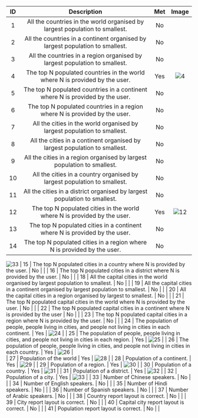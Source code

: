 | ID |  Description | Met |  Image  |
| :----:        |    :----:   |          :----: |  :----: |  
| 1  | All the countries in the world organised by largest population to smallest.| No |  |
| 2  | All the countries in a continent organised by largest population to smallest.| No  |         |
| 3  | All the countries in a region organised by largest population to smallest.| No |         |
| 4  | The top N populated countries in the world where N is provided by the user.                                    | Yes | ![4](https://user-images.githubusercontent.com/73906847/116698356-2f73dc00-a9bc-11eb-9edc-35f8c1424217.PNG)        |
| 5  | The top N populated countries in a continent where N is provided by the user.                                  | No  |         |
| 6  | The top N populated countries in a region where N is provided by the user.                                     | No  |         |
| 7  | All the cities in the world organised by largest population to smallest.                                       | No  |         |
| 8  | All the cities in a continent organised by largest population to smallest.                                     | No  |         |
| 9  | All the cities in a region organised by largest population to smallest.                                        | No  |         |
| 10 | All the cities in a country organised by largest population to smallest.                                       | No  |         |
| 11 | All the cities in a district organised by largest population to smallest.                                      | No  |         |
| 12 | The top N populated cities in the world where N is provided by the user.                                       | Yes | ![12](https://user-images.githubusercontent.com/73906847/116697954-ba080b80-a9bb-11eb-94b6-3f7be511e1b2.PNG)|        |
| 13 | The top N populated cities in a continent where N is provided by the user.                                     | No  |         |
| 14 | The top N populated cities in a region where N is provided by the user.                                        | No  |         |
![33](https://user-images.githubusercontent.com/73906847/116698508-5d592080-a9bc-11eb-82dc-b0e6cef489b1.PNG)
| 15 | The top N populated cities in a country where N is provided by the user.                                       | No  |         |
| 16 | The top N populated cities in a district where N is provided by the user.                                      | No  |         |
| 18 | All the capital cities in the world organised by largest population to smallest.                               | No  |         |
| 19 | All the capital cities in a continent organised by largest population to smallest.                             | No  |         |
| 20 | All the capital cities in a region organised by largest to smallest.                                           | No  |         |
| 21 | The top N populated capital cities in the world where N is provided by the user.                               | No  |         |
| 22 | The top N populated capital cities in a continent where N is provided by the user                              | No  |         |
| 23 | The top N populated capital cities in a region where N is provided by the user.                                | No  |         |
| 24 | The population of people, people living in cities, and people not living in cities in each continent.          | Yes |  ![24](https://user-images.githubusercontent.com/73906847/116698495-5b8f5d00-a9bc-11eb-8bdd-eca9c227fc2a.PNG)       |
| 25 | The population of people, people living in cities, and people not living in cities in each region.             | Yes  |  ![25](https://user-images.githubusercontent.com/73906847/116698497-5c27f380-a9bc-11eb-81c8-2d873dc3503d.PNG)       |
| 26 | The population of people, people living in cities, and people not living in cities in each country.            | Yes  |  ![26](https://user-images.githubusercontent.com/73906847/116698499-5c27f380-a9bc-11eb-9271-6e97b708debb.PNG)       |                                  
| 27 | Population of the world                                                                                        | Yes |  ![28](https://user-images.githubusercontent.com/73906847/116698502-5cc08a00-a9bc-11eb-8cd0-444eb1fcc8f1.PNG)      |
| 28 | Population of a continent.                                                                                     | Yes | ![29](https://user-images.githubusercontent.com/73906847/116698503-5cc08a00-a9bc-11eb-9c7f-7f3b8d9b3647.PNG)       |
| 29 | Population of a region.                                                                                        | Yes | ![30](https://user-images.githubusercontent.com/73906847/116698504-5cc08a00-a9bc-11eb-9673-8aeca94e2dce.PNG)       |
| 30 | Population of a country.                                                                                       | Yes | ![31](https://user-images.githubusercontent.com/73906847/116698506-5d592080-a9bc-11eb-809e-3029f84e8c33.PNG)       |
| 31 | Population of a district.                                                                                      | Yes | ![32](https://user-images.githubusercontent.com/73906847/116698507-5d592080-a9bc-11eb-8b4b-72a667e5eccf.PNG)        |
| 32 | Population of a city.                                                                                          | Yes | ![33](https://user-images.githubusercontent.com/73906847/116698508-5d592080-a9bc-11eb-82dc-b0e6cef489b1.PNG)        |
| 33 | Number of Chinese speakers.                                                                                    | No  |         |
| 34 | Number of English speakers.                                                                                    | No  |         |
| 35 | Number of Hindi speakers.                                                                                      | No  |         |
| 36 | Number of Spanish speakers.                                                                                    | No  |         |
| 37 | Number of Arabic speakers.                                                                                     | No  |         |
| 38 | Country report layout is correct.                                                                              | No  |         |
| 39 | City report layout is correct.                                                                                 | No  |         |
| 40 | Capital city report layout is correct.                                                                         | No  |         |
| 41 | Population report layout is correct.                                                                           | No  |         |
